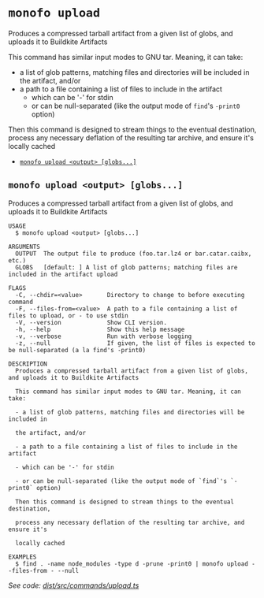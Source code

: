 `monofo upload`
===============

Produces a compressed tarball artifact from a given list of globs, and uploads it to Buildkite Artifacts

This command has similar input modes to GNU tar. Meaning, it can take:
- a list of glob patterns, matching files and directories will be included in
   the artifact, and/or
- a path to a file containing a list of files to include in the artifact
  - which can be '-' for stdin
  - or can be null-separated (like the output mode of `find`'s `-print0` option)

Then this command is designed to stream things to the eventual destination,
process any necessary deflation of the resulting tar archive, and ensure it's
locally cached

* [`monofo upload <output> [globs...]`](#monofo-upload-output-globs)

## `monofo upload <output> [globs...]`

Produces a compressed tarball artifact from a given list of globs, and uploads it to Buildkite Artifacts

```
USAGE
  $ monofo upload <output> [globs...]

ARGUMENTS
  OUTPUT  The output file to produce (foo.tar.lz4 or bar.catar.caibx, etc.)
  GLOBS   [default: ] A list of glob patterns; matching files are included in the artifact upload

FLAGS
  -C, --chdir=<value>       Directory to change to before executing command
  -F, --files-from=<value>  A path to a file containing a list of files to upload, or - to use stdin
  -V, --version             Show CLI version.
  -h, --help                Show this help message
  -v, --verbose             Run with verbose logging
  -z, --null                If given, the list of files is expected to be null-separated (a la find's -print0)

DESCRIPTION
  Produces a compressed tarball artifact from a given list of globs, and uploads it to Buildkite Artifacts

  This command has similar input modes to GNU tar. Meaning, it can take:

  - a list of glob patterns, matching files and directories will be included in

  the artifact, and/or

  - a path to a file containing a list of files to include in the artifact

  - which can be '-' for stdin

  - or can be null-separated (like the output mode of `find`'s `-print0` option)

  Then this command is designed to stream things to the eventual destination,

  process any necessary deflation of the resulting tar archive, and ensure it's

  locally cached

EXAMPLES
  $ find . -name node_modules -type d -prune -print0 | monofo upload --files-from - --null
```

_See code: [dist/src/commands/upload.ts](https://github.com/vital-software/monofo/blob/v5.0.1/dist/src/commands/upload.ts)_
